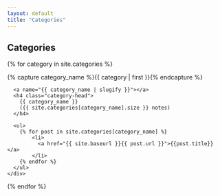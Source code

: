 ```yaml
---
layout: default
title: "Categories"
---
```


<div class="post">
  <h2 class="pageTitle">Categories</h2>

  {% for category in site.categories %}
    <div class="category-space">
      {% capture category_name %}{{ category | first }}{% endcapture %}
      <div id="#{{ category_name | slugify }}"></div>
      <p></p>

      <a name="{{ category_name | slugify }}"></a>
      <h4 class="category-head">
        {{ category_name }}
        ({{ site.categories[category_name].size }} notes)
      </h4>

      <ul>
        {% for post in site.categories[category_name] %}
            <li>
              <a href="{{ site.baseurl }}{{ post.url }}">{{post.title}}</a>
            </li>
        {% endfor %}
      </ul>
    </div>
  {% endfor %}
</div>
